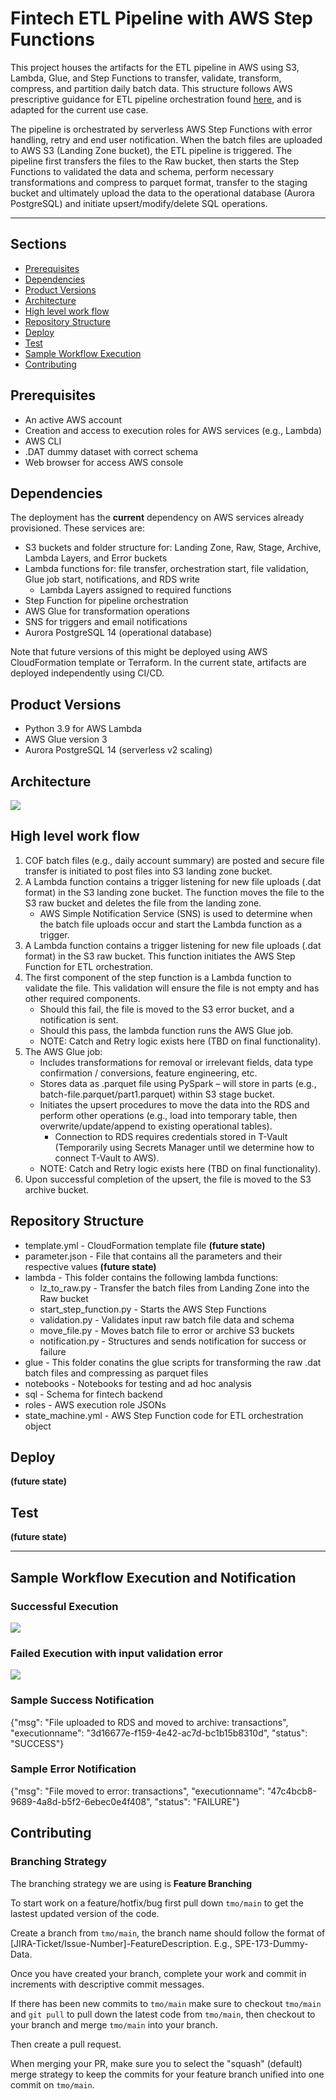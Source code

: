 # Fintech ETL Pipeline with AWS Step Functions
This project houses the artifacts for the ETL pipeline in AWS using S3, Lambda, Glue, and Step Functions to transfer, validate, transform, compress, and partition daily batch data. This structure follows AWS prescriptive guidance for ETL pipeline orchestration found [here](https://docs.aws.amazon.com/prescriptive-guidance/latest/patterns/orchestrate-an-etl-pipeline-with-validation-transformation-and-partitioning-using-aws-step-functions.html#orchestrate-an-etl-pipeline-with-validation-transformation-and-partitioning-using-aws-step-functions-tools), and is adapted for the current use case.


The pipeline is orchestrated by serverless AWS Step Functions with error handling, retry and end user notification. When the batch files are uploaded to AWS S3 (Landing Zone bucket), the ETL pipeline is triggered. The pipeline first transfers the files to the Raw bucket, then starts the Step Functions to validated the data and schema, perform necessary transformations and compress to parquet format, transfer to the staging bucket and ultimately upload the data to the operational database (Aurora PostgreSQL) and initiate upsert/modify/delete SQL operations.


---


## Sections
- [Prerequisites](#Prerequisites)
- [Dependencies](#Dependencies)
- [Product Versions](#Product-Versions)
- [Architecture](#Architecture)
- [High level work flow](#High-level-work-flow)
- [Repository Structure](#Repository-Structure)
- [Deploy](#Deploy)
- [Test](#test)
- [Sample Workflow Execution](#Sample-Workflow-Execution-and-Notification)
- [Contributing](#contributing)


## Prerequisites 
* An active AWS account
* Creation and access to execution roles for AWS services (e.g., Lambda)
* AWS CLI
* .DAT dummy dataset with correct schema
* Web browser for access AWS console


## Dependencies
The deployment has the **current** dependency on AWS services already provisioned. These services are:
* S3 buckets and folder structure for: Landing Zone, Raw, Stage, Archive, Lambda Layers, and Error buckets
* Lambda functions for: file transfer, orchestration start, file validation, Glue job start, notifications, and RDS write
    * Lambda Layers assigned to required functions
* Step Function for pipeline orchestration
* AWS Glue for transformation operations
* SNS for triggers and email notifications
* Aurora PostgreSQL 14 (operational database)

Note that future versions of this might be deployed using AWS CloudFormation template or Terraform. In the current state, artifacts are deployed independently using CI/CD.


## Product Versions
* Python 3.9 for AWS Lambda
* AWS Glue version 3
* Aurora PostgreSQL 14 (serverless v2 scaling)


## Architecture
<img src="images/fnt_etl_architecture.png">


## High level work flow
1. COF batch files (e.g., daily account summary) are posted and secure file transfer is initiated to post files into S3 landing zone bucket.
2. A Lambda function contains a trigger listening for new file uploads (.dat format) in the S3 landing zone bucket. The function moves the file to the S3 raw bucket and deletes the file from the landing zone.
    * AWS Simple Notification Service (SNS) is used to determine when the batch file uploads occur and start the Lambda function as a trigger.
3. A Lambda function contains a trigger listening for new file uploads (.dat format) in the S3 raw bucket. This function initiates the AWS Step Function for ETL orchestration.
4. The first component of the step function is a Lambda function to validate the file. This validation will ensure the file is not empty and has other required components.
    * Should this fail, the file is moved to the S3 error bucket, and a notification is sent.
    * Should this pass, the lambda function runs the AWS Glue job.
    * NOTE: Catch and Retry logic exists here (TBD on final functionality).
5. The AWS Glue job:
    * Includes transformations for removal or irrelevant fields, data type confirmation / conversions, feature engineering, etc.
    * Stores data as .parquet file using PySpark – will store in parts (e.g., batch-file.parquet/part1.parquet) within S3 stage bucket.
    * Initiates the upsert procedures to move the data into the RDS and perform other operations (e.g., load into temporary table, then overwrite/update/append to existing operational tables).
        * Connection to RDS requires credentials stored in T-Vault (Temporarily using Secrets Manager until we determine how to connect T-Vault to AWS).
    * NOTE: Catch and Retry logic exists here (TBD on final functionality).
6. Upon successful completion of the upsert, the file is moved to the S3 archive bucket.


## Repository Structure
* template.yml - CloudFormation template file **(future state)**
* parameter.json - File that contains all the parameters and their respective values **(future state)**
* lambda - This folder contains the following lambda functions:
    * lz_to_raw.py - Transfer the batch files from Landing Zone into the Raw bucket
    * start_step_function.py - Starts the AWS Step Functions
    * validation.py - Validates input raw batch file data and schema
    * move_file.py - Moves batch file to error or archive S3 buckets
    * notification.py - Structures and sends notification for success or failure
* glue - This folder conatins the glue scripts for transforming the raw .dat batch files and compressing as parquet files
* notebooks - Notebooks for testing and ad hoc analysis
* sql - Schema for fintech backend
* roles - AWS execution role JSONs
* state_machine.yml - AWS Step Function code for ETL orchestration object


## Deploy
**(future state)**


## Test
**(future state)**

---


## Sample Workflow Execution and Notification
### Successful Execution
<img src="images/example_steps_SUCCESS.png">


### Failed Execution with input validation error
<img src="images/example_steps_FAIL.png">


### Sample Success Notification
{"msg": "File uploaded to RDS and moved to archive: transactions", "executionname": "3d16677e-f159-4e42-ac7d-bc1b15b8310d", "status": "SUCCESS"}


### Sample Error Notification
{"msg": "File moved to error: transactions", "executionname": "47c4bcb8-9689-4a8d-b5f2-6ebec0e4f408", "status": "FAILURE"}


## Contributing
### Branching Strategy
The branching strategy we are using is **Feature Branching**

To start work on a feature/hotfix/bug first pull down `tmo/main` to get the lastest updated version of the code.

Create a branch from `tmo/main`, the branch name should follow the format of [JIRA-Ticket/Issue-Number]-FeatureDescription. E.g., SPE-173-Dummy-Data.

Once you have created your branch, complete your work and commit in increments with descriptive commit messages.

If there has been new commits to `tmo/main` make sure to checkout `tmo/main` and `git pull` to pull down the latest code from `tmo/main`, then checkout to your branch and merge `tmo/main` into your branch.

Then create a pull request.

When merging your PR, make sure you to select the "squash" (default) merge strategy to keep the commits for your feature branch unified into one commit on `tmo/main`.
